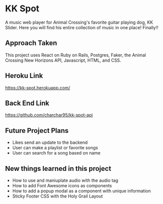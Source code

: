 # KK Spot

A music web player for Animal Crossing's favorite guitar playing dog, KK Slider. Here you will find his entire collection of music in one place! Finally!!


## Approach Taken
This project uses React on Ruby on Rails, Postgres, Faker, the Animal Crossing New Horizons API, Javascript, HTML, and CSS. 


## Heroku Link 
https://kk-spot.herokuapp.com/

## Back End Link
https://github.com/charchar95/kk-spot-api


## Future Project Plans
* Likes send an update to the backend
* User can make a playlist or favorite songs
* User can search for a song based on name


## New things learned in this project
* How to use and maniuplate audio with the audio tag
* How to add Font Awesome icons as components
* How to add a popup modal as a component with unique information
* Sticky Footer CSS with the Holy Grail Layout

